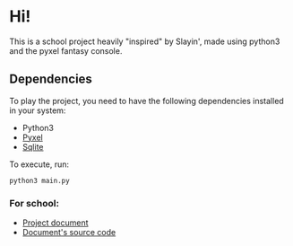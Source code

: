 # Hi!

This is a school project heavily "inspired" by Slayin',
made using python3 and the pyxel fantasy console.

## Dependencies

To play the project, you need to have the following dependencies installed in your system:
- Python3
- [Pyxel](https://github.com/kitao/pyxel)
- [Sqlite](https://sqlite.org/)

To execute, run:

```
python3 main.py
```

### For school:

- [Project document](https://niliara.xyz/docs/python-school-project.pdf)
- [Document's source code](https://github.com/niliara-edu/cat-Projectes-LaTeX-2024/tree/main/python)



